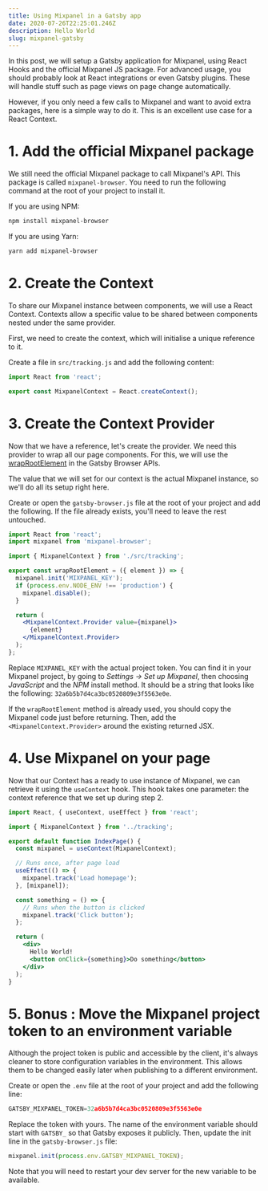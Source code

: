 ```yaml
---
title: Using Mixpanel in a Gatsby app
date: 2020-07-26T22:25:01.246Z
description: Hello World
slug: mixpanel-gatsby
---
```


In this post, we will setup a Gatsby application for Mixpanel, using React Hooks and the official Mixpanel JS package. For advanced usage, you should probably look at React integrations or even Gatsby plugins. These will handle stuff such as page views on page change automatically.

However, if you only need a few calls to Mixpanel and want to avoid extra packages, here is a simple way to do it. This is an excellent use case for a React Context.

# 1. Add the official Mixpanel package

We still need the official Mixpanel package to call Mixpanel's API. This package is called `mixpanel-browser`. You need to run the following command at the root of your project to install it.

If you are using NPM:

```bash
npm install mixpanel-browser
```

If you are using Yarn:

```bash
yarn add mixpanel-browser
```

# 2. Create the Context

To share our Mixpanel instance between components, we will use a React Context. Contexts allow a specific value to be shared between components nested under the same provider.

First, we need to create the context, which will initialise a unique reference to it.

Create a file in `src/tracking.js` and add the following content:

```jsx
import React from 'react';

export const MixpanelContext = React.createContext();
```

# 3. Create the Context Provider

Now that we have a reference, let's create the provider. We need this provider to wrap all our page components. For this, we will use the [wrapRootElement](https://www.gatsbyjs.org/docs/browser-apis/#wrapRootElement) in the Gatsby Browser APIs.

The value that we will set for our context is the actual Mixpanel instance, so we'll do all its setup right here.

Create or open the `gatsby-browser.js` file at the root of your project and add the following. If the file already exists, you'll need to leave the rest untouched.

```jsx
import React from 'react';
import mixpanel from 'mixpanel-browser';

import { MixpanelContext } from './src/tracking';

export const wrapRootElement = ({ element }) => {
  mixpanel.init('MIXPANEL_KEY');
  if (process.env.NODE_ENV !== 'production') {
    mixpanel.disable();
  }

  return (
    <MixpanelContext.Provider value={mixpanel}>
      {element}
    </MixpanelContext.Provider>
  );
};
```

Replace `MIXPANEL_KEY` with the actual project token. You can find it in your Mixpanel project, by going to _Settings → Set up Mixpanel_, then choosing _JavaScript_ and the _NPM_ install method. It should be a string that looks like the following: `32a6b5b7d4ca3bc0520809e3f5563e0e`.

If the `wrapRootElement` method is already used, you should copy the Mixpanel code just before returning. Then, add the `<MixpanelContext.Provider>` around the existing returned JSX.

# 4. Use Mixpanel on your page

Now that our Context has a ready to use instance of Mixpanel, we can retrieve it using the `useContext` hook. This hook takes one parameter: the context reference that we set up during step 2.

```jsx
import React, { useContext, useEffect } from 'react';

import { MixpanelContext } from '../tracking';

export default function IndexPage() {
  const mixpanel = useContext(MixpanelContext);

  // Runs once, after page load
  useEffect(() => {
    mixpanel.track('Load homepage');
  }, [mixpanel]);

  const something = () => {
    // Runs when the button is clicked
    mixpanel.track('Click button');
  };

  return (
    <div>
      Hello World!
      <button onClick={something}>Do something</button>
    </div>
  );
}
```

# 5. Bonus : Move the Mixpanel project token to an environment variable

Although the project token is public and accessible by the client, it's always cleaner to store configuration variables in the environment. This allows them to be changed easily later when publishing to a different environment.

Create or open the `.env` file at the root of your project and add the following line:

```jsx
GATSBY_MIXPANEL_TOKEN=32a6b5b7d4ca3bc0520809e3f5563e0e
```

Replace the token with yours. The name of the environment variable should start with `GATSBY_` so that Gatsby exposes it publicly. Then, update the init line in the `gatsby-browser.js` file:

```jsx
mixpanel.init(process.env.GATSBY_MIXPANEL_TOKEN);
```

Note that you will need to restart your dev server for the new variable to be available.

